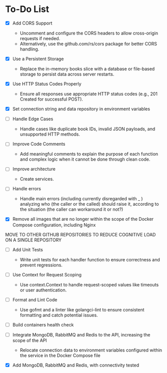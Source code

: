 # To-Do List

- [x] Add CORS Support

  - Uncomment and configure the CORS headers to allow cross-origin requests if needed.
  - Alternatively, use the github.com/rs/cors package for better CORS handling.

- [x] Use a Persistent Storage

  - Replace the in-memory books slice with a database or file-based storage to persist data across server restarts.

- [x] Use HTTP Status Codes Properly

  - Ensure all responses use appropriate HTTP status codes (e.g., 201 Created for successful POST).

- [x] Set connection string and data repository in environment variables

- [ ] Handle Edge Cases

  - Handle cases like duplicate book IDs, invalid JSON payloads, and unsupported HTTP methods.

- [ ] Improve Code Comments

  - Add meaningful comments to explain the purpose of each function and complex logic when it cannot be done through clean code.

- [ ] Improve architecture

  - Create services.

- [ ] Handle errors

  - Handle main errors (including currently disregarded with \_ ) analyzing who (the caller or the called) should raise it, according to the situation (the caller can workaround it or not?)

- [x] Remove all images that are no longer within the scope of the Docker Compose configuration, including Nginx

MOVE TO OTHER GITHUB REPOSITORIES TO REDUCE COGNITIVE LOAD ON A SINGLE REPOSITORY

- [ ] Add Unit Tests

  - Write unit tests for each handler function to ensure correctness and prevent regressions.

- [ ] Use Context for Request Scoping

  - Use context.Context to handle request-scoped values like timeouts or user authentication.

- [ ] Format and Lint Code

  - Use gofmt and a linter like golangci-lint to ensure consistent formatting and catch potential issues.

- [ ] Build containers health check

- [ ] Integrate MongoDB, RabbitMQ and Redis to the API, increasing the scope of the API

  - Relocate connection data to environment variables configured within the service in the Docker Compose file

- [x] Add MongoDB, RabbitMQ and Redis, with connectivity tested
